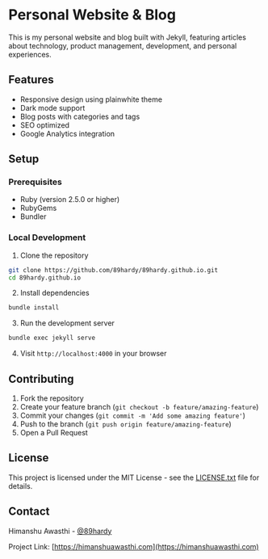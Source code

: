 # Personal Website & Blog

This is my personal website and blog built with Jekyll, featuring articles about technology, product management, development, and personal experiences.

## Features
- Responsive design using plainwhite theme
- Dark mode support
- Blog posts with categories and tags
- SEO optimized
- Google Analytics integration

## Setup

### Prerequisites
- Ruby (version 2.5.0 or higher)
- RubyGems
- Bundler

### Local Development
1. Clone the repository
```bash
git clone https://github.com/89hardy/89hardy.github.io.git
cd 89hardy.github.io
```

2. Install dependencies
```bash
bundle install
```

3. Run the development server
```bash
bundle exec jekyll serve
```

4. Visit `http://localhost:4000` in your browser

## Contributing
1. Fork the repository
2. Create your feature branch (`git checkout -b feature/amazing-feature`)
3. Commit your changes (`git commit -m 'Add some amazing feature'`)
4. Push to the branch (`git push origin feature/amazing-feature`)
5. Open a Pull Request

## License
This project is licensed under the MIT License - see the [LICENSE.txt](LICENSE.txt) file for details.

## Contact
Himanshu Awasthi - [@89hardy](https://twitter.com/89hardy)

Project Link: [https://himanshuawasthi.com](https://himanshuawasthi.com)
